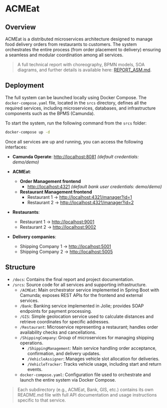 # ACMEat

## Overview
ACMEat is a distributed microservices architecture designed to manage food delivery orders from restaurants to customers. The system orchestrates the entire process (from order placement to delivery) ensuring a seamless and modular coordination among all services.

> A full technical report with choreography, BPMN models, SOA diagrams, and further details is available here: [REPORT_ASM.md](./docs/REPORT_ASM.md).

## Deployment
The full system can be launched locally using Docker Compose. The `docker-compose.yaml` file, located in the `srcs` directory, defines all the required services, including microservices, databases, and infrastructure components such as the BPMS (Camunda).

To start the system, run the following command from the `srcs` folder:

```bash
docker-compose up -d
```

Once all services are up and running, you can access the following interfaces:

- **Camunda Operate**: [http://localhost:8081](http://localhost:8081) *(default credentials: demo/demo)*

- **ACMEat**:  
  - **Order Management frontend** 
    - [http://localhost:4321](http://localhost:4321) *(default bank user credentials: demo/demo)*
  - **Restaurant Management frontend**  
    - Restaurant 1 → [http://localhost:4321/manager?id=1](http://localhost:4321/manager?id=1)  
    - Restaurant 2 → [http://localhost:4321/manager?id=2](http://localhost:4321/manager?id=2)

- **Restaurants**:  
  - Restaurant 1 → [http://localhost:9001](http://localhost:9001)  
  - Restaurant 2 → [http://localhost:9002](http://localhost:9002)

- **Delivery companies**:  
  - Shipping Company 1 → [http://localhost:5001](http://localhost:5001)  
  - Shipping Company 2 → [http://localhost:5005](http://localhost:5005)

## Structure
- `/docs`: Contains the final report and project documentation.
- `/srcs`: Source code for all services and supporting infrastructure.
    - `/ACMEat`: Main orchestrator service implemented in Spring Boot with Camunda; exposes REST APIs for the frontend and external services.
    - `/Bank`: Banking service implemented in Jolie; provides SOAP endpoints for payment processing.
    - `/GIS`: Simple geolocation service used to calculate distances and retrieve coordinates for specific addresses.
    - `/Restaurant`: Microservice representing a restaurant; handles order availability checks and cancellations.
    - `/ShippingCompany`: Group of microservices for managing shipping operations.
        - `/ShippingManagement`: Main service handling order acceptance, confirmation, and delivery updates.
        - `/VehicleAssigner`: Manages vehicle slot allocation for deliveries.
        - `/VehicleTracker`: Tracks vehicle usage, including start and return events.
    - `docker-compose.yaml`: Configuration file used to orchestrate and launch the entire system via Docker Compose.

> Each subdirectory (e.g., ACMEat, Bank, GIS, etc.) contains its own README.md file with full API documentation and usage instructions specific to that service.